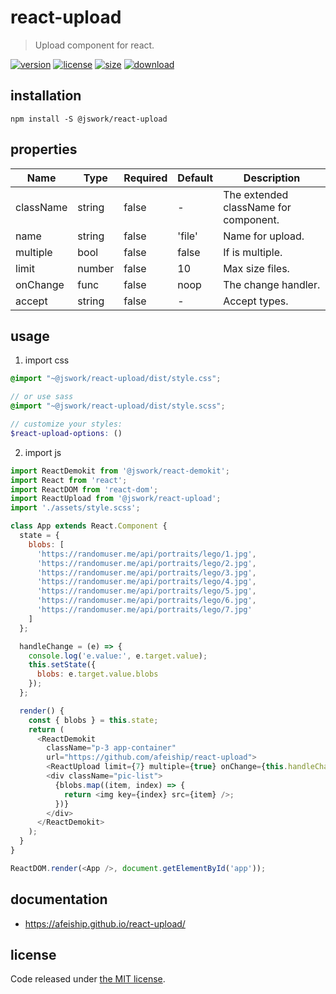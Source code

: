 # react-upload
> Upload component for react.

[![version][version-image]][version-url]
[![license][license-image]][license-url]
[![size][size-image]][size-url]
[![download][download-image]][download-url]

## installation
```shell
npm install -S @jswork/react-upload
```

## properties
| Name      | Type   | Required | Default | Description                           |
| --------- | ------ | -------- | ------- | ------------------------------------- |
| className | string | false    | -       | The extended className for component. |
| name      | string | false    | 'file'  | Name for upload.                      |
| multiple  | bool   | false    | false   | If is multiple.                       |
| limit     | number | false    | 10      | Max size files.                       |
| onChange  | func   | false    | noop    | The change handler.                   |
| accept    | string | false    | -       | Accept types.                         |


## usage
1. import css
  ```scss
  @import "~@jswork/react-upload/dist/style.css";

  // or use sass
  @import "~@jswork/react-upload/dist/style.scss";

  // customize your styles:
  $react-upload-options: ()
  ```
2. import js
  ```js
  import ReactDemokit from '@jswork/react-demokit';
  import React from 'react';
  import ReactDOM from 'react-dom';
  import ReactUpload from '@jswork/react-upload';
  import './assets/style.scss';

  class App extends React.Component {
    state = {
      blobs: [
        'https://randomuser.me/api/portraits/lego/1.jpg',
        'https://randomuser.me/api/portraits/lego/2.jpg',
        'https://randomuser.me/api/portraits/lego/3.jpg',
        'https://randomuser.me/api/portraits/lego/4.jpg',
        'https://randomuser.me/api/portraits/lego/5.jpg',
        'https://randomuser.me/api/portraits/lego/6.jpg',
        'https://randomuser.me/api/portraits/lego/7.jpg'
      ]
    };

    handleChange = (e) => {
      console.log('e.value:', e.target.value);
      this.setState({
        blobs: e.target.value.blobs
      });
    };

    render() {
      const { blobs } = this.state;
      return (
        <ReactDemokit
          className="p-3 app-container"
          url="https://github.com/afeiship/react-upload">
          <ReactUpload limit={7} multiple={true} onChange={this.handleChange} />
          <div className="pic-list">
            {blobs.map((item, index) => {
              return <img key={index} src={item} />;
            })}
          </div>
        </ReactDemokit>
      );
    }
  }

  ReactDOM.render(<App />, document.getElementById('app'));

  ```

## documentation
- https://afeiship.github.io/react-upload/


## license
Code released under [the MIT license](https://github.com/afeiship/react-upload/blob/master/LICENSE.txt).

[version-image]: https://img.shields.io/npm/v/@jswork/react-upload
[version-url]: https://npmjs.org/package/@jswork/react-upload

[license-image]: https://img.shields.io/npm/l/@jswork/react-upload
[license-url]: https://github.com/afeiship/react-upload/blob/master/LICENSE.txt

[size-image]: https://img.shields.io/bundlephobia/minzip/@jswork/react-upload
[size-url]: https://github.com/afeiship/react-upload/blob/master/dist/react-upload.min.js

[download-image]: https://img.shields.io/npm/dm/@jswork/react-upload
[download-url]: https://www.npmjs.com/package/@jswork/react-upload
